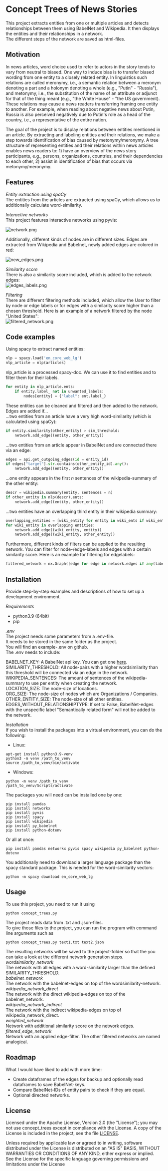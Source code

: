 # Concept Trees of News Stories

This project extracts entities from one or multiple articles and detects relationships between them using BabelNet and Wikipedia. It then displays the entities and their relationships in a network.   
The different steps of the network are saved as html-files.

## Motivation 
In news articles, word choice used to refer to actors in the story tends to vary from neutral to biased. One way to induce bias is to transfer biased wording from one entity to a closely related entity.  In linguistics such relations are called meronymy, i.e., a semantic relation between a meronym denoting a part and a holonym denoting a whole (e.g., "Putin" - "Russia"), and metonymy, i.e., the substitution of the name of an attribute or adjunct for that of the thing meant (e.g., "the White House" - "the US government).  These relations may cause a news readers transferring framing one entity to another. For example, when reading about negative news about Putin, Russia is also perceived negatively due to Putin's role as a head of the country, i.e., a representative of the entire nation.

The goal of the project is to display relations between entities mentioned in an article. By extracting and labeling entities and their relations, we make a step towards identification of bias caused by metonymy/meronymy. A tree structure of representing entities and their relations within news articles enables news readers to: 1) have an overview of the news story participants, e.g., persons, organizations, countries, and their dependencies to each other, 2) assist in identification of bias that occurs via metonymy/meronymy. 

## Features
*Entity extraction using spaCy*         
The entities from the articles are extracted using spaCy, which allows us to additionally calculate word-similarity.  

*Interactive networks*         
This project features interactive networks using pyvis: 

![network.png](https://github.com/RebeccaBraken/Concept-Trees/blob/development/network_example.png)

Additionally, different kinds of nodes are in different sizes. 
Edges are extracted from Wikipedia and Babelnet, newly added edges are colored in red:  

![new_edges.png](https://github.com/RebeccaBraken/Concept-Trees/blob/development/new_edges_example.png)   

*Similarity score*            
There is also a similarity score included, which is added to the network edges:   
![edges_labels.png](https://github.com/RebeccaBraken/Concept-Trees/blob/development/edge_labels_example.png)

*Filtering*          
There are different filtering methods included, which allow the User to filter by node or edge labels or for edges with a similarity score higher than a chosen threshold.
Here is an example of a network filtered by the node "United States":       
![filtered_network.png](https://github.com/RebeccaBraken/Concept-Trees/blob/development/nodefilter_example.png)


## Code examples    
Using spacy to extract named entities:
```python
nlp = spacy.load('en_core_web_lg')
nlp_article = nlp(articles)
```
nlp_article is a processed spacy-doc. We can use it to find entities and to filter them for their labels.

```python
for entity in nlp_article.ents:
    if entity.label_ not in unwanted_labels:
        nodes[entity] = {"label": ent.label_}
```

These entities can be cleaned and filtered and then added to the network.    
Edges are added if...     
...two entities from an article have a very high word-similarity (which is calculated using spaCy):
```python
if entity.similarity(other_entity) > sim_threshold:
    network.add_edge((entity, other_entity))
```
...two entities from an article appear in BabelNet and are connected there via an edge: 
```python
edges = api.get_outgoing_edges(id = entity_id)
if edges["target"].str.contains(other_entity_id).any():
    network.add_edge((entity, other_entity))
```
...one entity appears in the first _n_ sentences of the wikipedia-summary of the other entity:
```python
descr = wikipedia.summary(entity, sentences = n)
if other_entity in nlp(descr).ents:
    network.add_edge((entity, other_entity))
```
...two entities have an overlapping third entity in their wikipedia summary:
```python
overlapping_entities = [wiki_entity for entity in wiki_ents if wiki_entity in wiki_ents[entity]]
for wiki_entity in overlapping entities:
    network.add_edge((wiki_entity, entity))
    network.add_edge((wiki_entity, other_entity))
```
Furthermore, different kinds of filters can be applied to the resulting network. You can filter for node-/edge-labels and edges with a certain similarity score. 
Here is an example for filtering for edgelabels:
```python
filtered_network = nx.Graph([edge for edge in network.edges if any(label in edge for label in labels)])
```


## Installation        
Provide step-by-step examples and descriptions of how to set up a development environment.
     
*Requirements*   
- python3.9 (64bit) 
- pip    

*.env*    
The project needs some parameters from a .env-file.        
It needs to be stored in the same folder as the project.           
You will find an example-.env on github.         
The .env needs to include:     

BABELNET_KEY: A BabelNet api key. You can get one [here](https://babelnet.org/register).       
SIMILARITY_THRESHOLD: All node-pairs with a higher wordsimilarity than this threshold will be connected via an edge in the network.     
WIKIPEDIA_SENTENCES: The amount of sentences of the wikipedia-summary to use per entity when creating the network.     
LOCATION_SIZE: The node-size of locations.     
ORG_SIZE: The node-size of nodes which are Organizations / Companies.     
OTHER_ENTITY_SIZE: The node-size of all other entities.     
EDGES_WITHOUT_RELATIONSHIPTYPE: If set to False, BabelNet-edges with the unspecific label "Semantically related form" will not be added to the network.     
     
*Installation*  
If you wish to install the packages into a virtual environment, you can do the following:
- Linux:
```
apt-get install python3.9-venv
python3 -m venv /path_to_venv
source /path_to_venv/bin/activate
```
- Windows: 
```
python -m venv /path_to_venv
/path_to_venv/Scripts/activate
```

The packages you will need can be installed one by one:    
```
pip install pandas 		
pip install networkx	
pip install pyvis 		
pip install spacy 		
pip install wikipedia	
pip install py_babelnet
pip install python-dotenv
```
Or all at once:   
```
pip install pandas networkx pyvis spacy wikipedia py_babelnet python-dotenv
```

You additionally need to download a larger language package than the spacy standard package. This is needed for the word-similarity vectors:     
```
python -m spacy download en_core_web_lg
```

## Usage
To use this project, you need to run it using 
```
python concept_trees.py
```
The project reads data from .txt and .json-files.    
To give those files to the project, you can run the program with command line arguments such as 
```
python concept_trees.py text1.txt text2.json
```
The resulting networks will be saved to the project-folder so that the you can take a look at the different network generation steps.       
*wordsimilarity_network*       
The network with all edges with a word-similarity larger than the defined SIMILARITY_THRESHOLD.     
*babelnet_network*       
The network with the babelnet-edges on top of the wordsimilarity-network.     
*wikipedia_network_direct*         
The network with the direct wikipedia-edges on top of the babelnet_network.     
*wikipedia_network_indirect*       
The network with the indirect wikipedia-edges on top of wikipedia_network_direct.          
*weighted_network*       
Network with additional similarity score on the network edges.     
*filtered_edge_network*       
Network with an applied edge-filter. The other filtered networks are named analogical.     


## Roadmap
What I would have liked to add with more time:     
- Create dataframes of the edges for backup and optionally read dataframes to save BabelNet-keys.     
- Compare BabelNet-IDs of entity pairs to check if they are equal.     
- Optional directed networks.     

## License
Licensed under the Apache License, Version 2.0 (the "License"); you may not use concept_trees except in compliance with the License. A copy of the License is included in the project, see the file [LICENSE](LICENSE).

Unless required by applicable law or agreed to in writing, software distributed under the License is distributed on an "AS IS" BASIS, WITHOUT WARRANTIES OR CONDITIONS OF ANY KIND, either express or implied. See the License for the specific language governing permissions and limitations under the License
